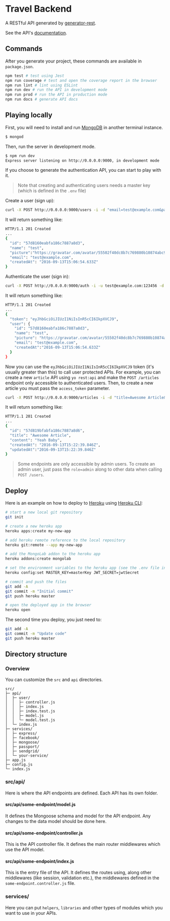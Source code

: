 # Travel Backend

A RESTful API generated by [generator-rest](https://github.com/diegohaz/generator-rest).

See the API's [documentation](DOCS.md).

## Commands

After you generate your project, these commands are available in `package.json`.

```bash
npm test # test using Jest
npm run coverage # test and open the coverage report in the browser
npm run lint # lint using ESLint
npm run dev # run the API in development mode
npm run prod # run the API in production mode
npm run docs # generate API docs
```

## Playing locally

First, you will need to install and run [MongoDB](https://www.mongodb.com/) in another terminal instance.

```bash
$ mongod
```

Then, run the server in development mode.

```bash
$ npm run dev
Express server listening on http://0.0.0.0:9000, in development mode
```

If you choose to generate the authentication API, you can start to play with it.
> Note that creating and authenticating users needs a master key (which is defined in the `.env` file)

Create a user (sign up):
```bash
curl -X POST http://0.0.0.0:9000/users -i -d "email=test@example.com&password=123456&access_token=MASTER_KEY_HERE"
```

It will return something like:
```bash
HTTP/1.1 201 Created
...
{
  "id": "57d8160eabfa186c7887a8d3",
  "name": "test",
  "picture":"https://gravatar.com/avatar/55502f40dc8b7c769880b10874abc9d0?d=identicon",
  "email": "test@example.com",
  "createdAt": "2016-09-13T15:06:54.633Z"
}
```

Authenticate the user (sign in):
```bash
curl -X POST http://0.0.0.0:9000/auth -i -u test@example.com:123456 -d "access_token=MASTER_KEY_HERE"
```

It will return something like:
```bash
HTTP/1.1 201 Created
...
{
  "token": "eyJhbGciOiJIUzI1NiIsInR5cCI6IkpXVCJ9",
  "user": {
    "id": "57d8160eabfa186c7887a8d3",
    "name": "test",
    "picture": "https://gravatar.com/avatar/55502f40dc8b7c769880b10874abc9d0?d=identicon",
    "email": "test@example.com",
    "createdAt":"2016-09-13T15:06:54.633Z"
  }
}
```

Now you can use the `eyJhbGciOiJIUzI1NiIsInR5cCI6IkpXVCJ9` token (it's usually greater than this) to call user protected APIs. For example, you can create a new `article` API using `yo rest:api` and make the `POST /articles` endpoint only accessible to authenticated users. Then, to create a new article you must pass the `access_token` parameter.
```bash
curl -X POST http://0.0.0.0:9000/articles -i -d "title=Awesome Article&content=Yeah Baby&access_token=eyJhbGciOiJIUzI1NiIsInR5cCI6IkpXVCJ9"
```

It will return something like:
```bash
HTTP/1.1 201 Created
...
{
  "id": "57d819bfabfa186c7887a8d6",
  "title": "Awesome Article",
  "content": "Yeah Baby",
  "createdAt": "2016-09-13T15:22:39.846Z",
  "updatedAt":"2016-09-13T15:22:39.846Z"
}
```

> Some endpoints are only accessible by admin users. To create an admin user, just pass the `role=admin` along to other data when calling `POST /users`.

## Deploy

Here is an example on how to deploy to [Heroku](https://heroku.com) using [Heroku CLI](https://devcenter.heroku.com/articles/heroku-command-line):
```bash
# start a new local git repository
git init

# create a new heroku app
heroku apps:create my-new-app

# add heroku remote reference to the local repository
heroku git:remote --app my-new-app

# add the MongoLab addon to the heroku app
heroku addons:create mongolab

# set the environment variables to the heroku app (see the .env file in root directory)
heroku config:set MASTER_KEY=masterKey JWT_SECRET=jwtSecret

# commit and push the files
git add -A
git commit -m "Initial commit"
git push heroku master

# open the deployed app in the browser
heroku open
```

The second time you deploy, you just need to:

```bash
git add -A
git commit -m "Update code"
git push heroku master
```

## Directory structure

### Overview

You can customize the `src` and `api` directories.

```
src/
├─ api/
│  ├─ user/
│  │  ├─ controller.js
│  │  ├─ index.js
│  │  ├─ index.test.js
│  │  ├─ model.js
│  │  └─ model.test.js
│  └─ index.js
├─ services/
│  ├─ express/
│  ├─ facebook/
│  ├─ mongoose/
│  ├─ passport/
│  ├─ sendgrid/
│  └─ your-service/
├─ app.js
├─ config.js
└─ index.js
```

### src/api/

Here is where the API endpoints are defined. Each API has its own folder.

#### src/api/some-endpoint/model.js

It defines the Mongoose schema and model for the API endpoint. Any changes to the data model should be done here.

#### src/api/some-endpoint/controller.js

This is the API controller file. It defines the main router middlewares which use the API model.

#### src/api/some-endpoint/index.js

This is the entry file of the API. It defines the routes using, along other middlewares (like session, validation etc.), the middlewares defined in the `some-endpoint.controller.js` file.

### services/

Here you can put `helpers`, `libraries` and other types of modules which you want to use in your APIs.
